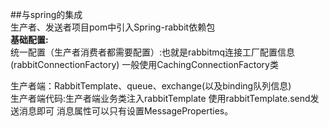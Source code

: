 ##与spring的集成  
生产者、发送者项目pom中引入Spring-rabbit依赖包  
**基础配置:**  
统一配置（生产者消费者都需要配置）:也就是rabbitmq连接工厂配置信息(rabbitConnectionFactory) 一般使用CachingConnectionFactory类 

生产者端：RabbitTemplate、queue、exchange(以及binding队列信息)  
生产者端代码:生产者端业务类注入rabbitTemplate 使用rabbitTemplate.send发送消息即可 消息属性可以只有设置MessageProperties。  
